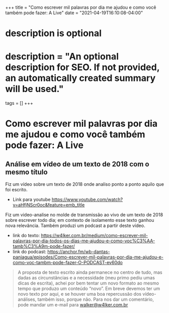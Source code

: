 +++
title = "Como escrever mil palavras por dia me ajudou e como você também pode fazer: A Live"
date = "2021-04-19T16:10:08-04:00"

#
# description is optional
#
# description = "An optional description for SEO. If not provided, an automatically created summary will be used."

tags = []
+++

# Como escrever mil palavras por dia me ajudou e como você também pode fazer: A Live
## Análise em vídeo de um texto de 2018 com o mesmo título

Fiz um vídeo sobre um texto de 2018 onde analiso ponto a ponto aquilo que foi escrito. 
- Link para youtube https://www.youtube.com/watch?v=aHfjNScr0oc&feature=emb_title

Fiz um video-analise no molde de transmissão ao vivo de um texto de 2018 sobre escrever todo dia; em contexto de isolamento esse texto ganhou nova relevância. Também produzi um podcast a partir deste vídeo.
- link do texto: https://w4lker.com.br/medium/como-escrever-mil-palavras-por-dia-todos-os-dias-me-ajudou-e-como-voc%C3%AA-tamb%C3%A9m-pode-fazer/
- link do podcast: https://anchor.fm/wb-dantas-paniagua/episodes/Como-escrever-mil-palavras-por-dia-me-ajudou-e-como-voc-tambm-pode-fazer-O-PODCAST-ev60do


>A proposta de texto escrito ainda permanece no centro de tudo, mas dadas as circunstâncias e a necessidade (meu primo pediu umas dicas de escrita), achei por bem tentar um novo formato ao mesmo tempo que produzo um conteúdo “novo”. Em breve devemos ter um novo texto por aqui, e se houver uma boa repercussão dos vídeo-análises, também isso, porque não. Para nos dar um comentário, pode mandar um e-mail para [walker@w4lker.com.br](mailto:walker@w4lker.com.br) 
